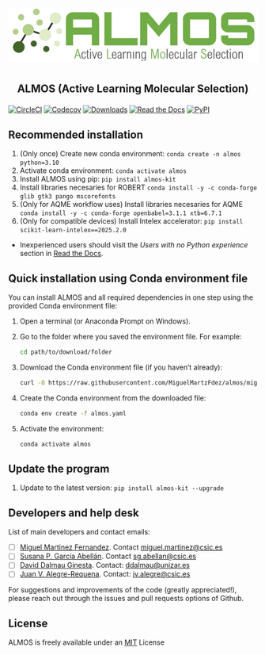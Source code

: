 ![](almos/icons/almos_logo.png)
#
## <p align="center"> ALMOS (Active Learning Molecular Selection)</p>

[![CircleCI](https://img.shields.io/circleci/build/github/MiguelMartzFdez/almos?label=Circle%20CI&logo=circleci)](https://app.circleci.com/pipelines/github/MiguelMartzFdez/almos)
[![Codecov](https://img.shields.io/codecov/c/github/MiguelMartzFdez/almos?label=Codecov&logo=codecov)](https://codecov.io/gh/MiguelMartzFdez/almos)
[![Downloads](https://pepy.tech/badge/almos-kit)](https://pepy.tech/project/almos-kit)
[![Read the Docs](https://img.shields.io/readthedocs/almos?label=Read%20the%20Docs&logo=readthedocs)](https://almos.readthedocs.io/)
[![PyPI](https://img.shields.io/pypi/v/almos-kit)](https://pypi.org/project/almos-kit/)

## Recommended installation
1. (Only once) Create new conda environment: `conda create -n almos python=3.10` 
2. Activate conda environment: `conda activate almos`  
3. Install ALMOS using pip: `pip install almos-kit`
4. Install libraries necesaries for ROBERT `conda install -y -c conda-forge glib gtk3 pango mscorefonts`
5. (Only for AQME workflow uses) Install libraries necesaries for AQME `conda install -y -c conda-forge openbabel=3.1.1 xtb=6.7.1`
6. (Only for compatible devices) Install Intelex accelerator: `pip install scikit-learn-intelex==2025.2.0` 
* Inexperienced users should visit the *Users with no Python experience* section in [Read the Docs](https://almos.readthedocs.io).

## Quick installation using Conda environment file

You can install ALMOS and all required dependencies in one step using the provided Conda environment file:

1. Open a terminal (or Anaconda Prompt on Windows).

2. Go to the folder where you saved the environment file. For example:

    ```bash
    cd path/to/download/folder
    ```

3. Download the Conda environment file (if you haven’t already):

    ```bash
    curl -O https://raw.githubusercontent.com/MiguelMartzFdez/almos/miguel/install/almos.yaml
    ```

4. Create the Conda environment from the downloaded file:

    ```bash
    conda env create -f almos.yaml
    ```

5. Activate the environment:

    ```bash
    conda activate almos
    ```

## Update the program
1. Update to the latest version: `pip install almos-kit --upgrade`

## Developers and help desk  
List of main developers and contact emails:
  - [ ] [Miguel Martinez Fernandez](https://orcid.org/0009-0002-8538-7250). Contact [miguel.martinez@csic.es](mailto:miguel.martinez@csic.es)
  - [ ] [Susana P. García Abellán](https://orcid.org/0000-0002-3138-5527). Contact [sg.abellan@csic.es](mailto:sg.abellan@csic.es)
  - [ ] [David Dalmau Ginesta](https://orcid.org/0000-0002-2506-6546). Contact: [ddalmau@unizar.es](mailto:ddalmau@unizar.es)
  - [ ] [Juan V. Alegre-Requena](https://orcid.org/0000-0002-0769-7168). Contact: [jv.alegre@csic.es](mailto:jv.alegre@csic.es)  

For suggestions and improvements of the code (greatly appreciated!), please reach out through the issues and pull requests options of Github.  

## License
ALMOS is freely available under an [MIT](https://opensource.org/licenses/MIT) License
